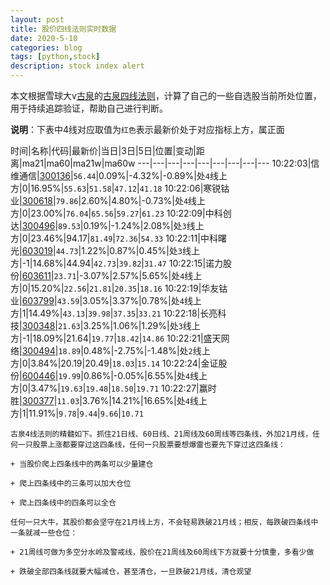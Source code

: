 ```yaml
---
layout: post
title: 股价四线法则实时数据
date: 2020-5-10
categories: blog
tags: [python,stock]
description: stock index alert
---
```



本文根据雪球大v[古泉](https://xueqiu.com/u/7148646888)的[古泉四线法则](https://xueqiu.com/7148646888/130498192)，计算了自己的一些自选股当前所处位置，用于持续追踪验证，帮助自己进行判断。

**说明**：下表中4线对应取值为`红色`表示最新价处于对应指标上方，属正面

时间|名称|代码|最新价|当日|3日|5日|位置|变动|距离|ma21|ma60|ma21w|ma60w
---|---|---|---|---|---|---|---|---
10:22:03|信维通信|[300136](https://xueqiu.com/S/SZ300136)|`56.44`|0.09%|-4.32%|-0.89%|处`4`线上方|0|16.95%|`55.63`|`51.58`|`47.12`|`41.18`
10:22:06|寒锐钴业|[300618](https://xueqiu.com/S/SZ300618)|`79.86`|2.60%|4.80%|-0.73%|处`4`线上方|0|23.00%|`76.04`|`65.56`|`59.27`|`61.23`
10:22:09|中科创达|[300496](https://xueqiu.com/S/SZ300496)|`89.53`|0.19%|-1.24%|2.08%|处`3`线上方|0|23.46%|94.17|`81.49`|`72.36`|`54.33`
10:22:11|中科曙光|[603019](https://xueqiu.com/S/SH603019)|`44.73`|1.22%|0.87%|0.45%|处`3`线上方|-1|14.68%|44.94|`42.73`|`39.82`|`31.47`
10:22:15|诺力股份|[603611](https://xueqiu.com/S/SH603611)|`23.71`|-3.07%|2.57%|5.65%|处`4`线上方|0|15.20%|`22.56`|`21.81`|`20.35`|`18.16`
10:22:19|华友钴业|[603799](https://xueqiu.com/S/SH603799)|`43.59`|3.05%|3.37%|0.78%|处`4`线上方|1|14.49%|`43.13`|`39.98`|`37.35`|`33.21`
10:22:18|长亮科技|[300348](https://xueqiu.com/S/SZ300348)|`21.63`|3.25%|1.06%|1.29%|处`3`线上方|-1|18.09%|21.64|`19.77`|`18.42`|`14.86`
10:22:21|盛天网络|[300494](https://xueqiu.com/S/SZ300494)|`18.89`|0.48%|-2.75%|-1.48%|处`2`线上方|0|3.84%|20.19|20.49|`18.03`|`15.14`
10:22:24|金证股份|[600446](https://xueqiu.com/S/SH600446)|`19.99`|0.86%|-0.05%|6.55%|处`4`线上方|0|3.47%|`19.63`|`19.48`|`18.50`|`19.71`
10:22:27|赢时胜|[300377](https://xueqiu.com/S/SZ300377)|`11.03`|3.76%|14.21%|16.65%|处`4`线上方|1|11.91%|`9.78`|`9.44`|`9.66`|`10.71`

```
古泉4线法则的精髓如下。抓住21日线、60日线、21周线及60周线等四条线，外加21月线，任何一只股票上涨都要穿过这四条线，任何一只股票要想爆雷也要先下穿过这四条线：

+ 当股价爬上四条线中的两条可以少量建仓

+ 爬上四条线中的三条可以加大仓位

+ 爬上四条线中的四条可以全仓

任何一只大牛，其股价都会坚守在21月线上方，不会轻易跌破21月线；相反，每跌破四条线中一条就减一些仓位：

+ 21周线可做为多空分水岭及警戒线，股价在21周线及60周线下方就要十分慎重，多看少做

+ 跌破全部四条线就要大幅减仓，甚至清仓，一旦跌破21月线，清仓观望
```